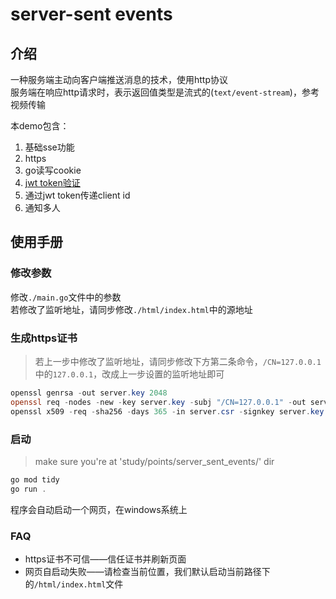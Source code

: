 # server-sent events

## 介绍

一种服务端主动向客户端推送消息的技术，使用http协议  
服务端在响应http请求时，表示返回值类型是流式的(```text/event-stream```)，参考视频传输

本demo包含：

1. 基础sse功能
2. https
3. go读写cookie
4. [jwt token验证](https://github.com/golang-jwt/jwt)
5. 通过jwt token传递client id
6. 通知多人

## 使用手册

### 修改参数

修改```./main.go```文件中的参数  
若修改了监听地址，请同步修改```./html/index.html```中的源地址

### 生成https证书

> 若上一步中修改了监听地址，请同步修改下方第二条命令，```/CN=127.0.0.1```中的```127.0.0.1```，改成上一步设置的监听地址即可

```powershell 
openssl genrsa -out server.key 2048
openssl req -nodes -new -key server.key -subj "/CN=127.0.0.1" -out server.csr
openssl x509 -req -sha256 -days 365 -in server.csr -signkey server.key -out server.crt
```

### 启动

> make sure you're at 'study/points/server_sent_events/' dir

```powershell 
go mod tidy
go run .
```

程序会自动启动一个网页，在windows系统上

### FAQ

- https证书不可信——信任证书并刷新页面
- 网页自启动失败——请检查当前位置，我们默认启动当前路径下的```/html/index.html```文件

